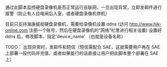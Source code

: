 通过此脚本监控硬盘录像机是否正常运行且联网，一旦出现异常，立即发邮件进行报警（防止有人拉电闸后入室，或者硬盘录像机停机）

目前只支持海康威视硬盘录像机，需要给录像机设置 ddns (访问 http://www.hik-online.com 注册一个账号，然后在硬盘录像机的“网络”栏里进行相关设置)
设置好 ddns 后，修改脚本，指定‘device_name’ （也就是设备名称）

TODO：
出现异常时，发邮件和短信（短信需配合 SAE，这就需要用户再在 SAE 上部署一段代码并充值，或者如果能行的话直接让用户把此脚本整个部署在 SAE 上）